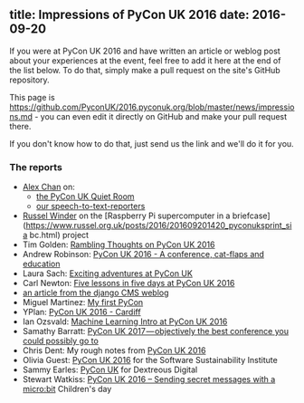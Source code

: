 title: Impressions of PyCon UK 2016
date: 2016-09-20
---
If you were at PyCon UK 2016 and have written an article or weblog post about
your experiences at the event, feel free to add it here at the end of the list
below. To do that, simply make a pull request on the site's GitHub repository.

This page is
<https://github.com/PyconUK/2016.pyconuk.org/blob/master/news/impressions.md> -
you can even edit it directly on GitHub and make your pull request there.

If you don't know how to do that, just send us the link and we'll do it for you.

### The reports

* [Alex Chan](http://alexwlchan.net) on:
  * [the PyCon UK Quiet Room](http://alexwlchan.net/2016/09/silence-is-golden/)
  * [our
    speech-to-text-reporters](http://alexwlchan.net/2016/09/speech-to-text/)
* [Russel Winder](https://www.russel.org.uk) on the [Raspberry Pi supercomputer
  in a
  briefcase](https://www.russel.org.uk/posts/2016/201609201420_pyconuksprint_sia
  bc.html) project
* Tim Golden: [Rambling Thoughts on PyCon UK 2016](http://ramblings.timgolden.me.uk/2016/09/20/rambling-thoughts-on-pycon-uk-2016/)
* Andrew Robinson: [PyCon UK 2016 - A conference, cat-flaps and education](http://www.openlx.org.uk/blog/pycon-uk)
* Laura Sach: [Exciting adventures at PyCon UK](https://codeboom.wordpress.com/2016/09/17/exciting-adventures-at-pycon-uk/)
* Carl Newton: [Five lessons in five days at PyCon UK 2016](https://blog.socitm.net/2016/09/20/five-lessons-in-five-days-at-pycon-uk-2016/)
* [an article from the django CMS weblog](https://www.django-cms.org/en/blog/2016/09/22/pycon-uk-2016/)
* Miguel Martinez: [My first PyCon](https://miguelmalvarez.com/2016/09/22/my-first-pycon/)
* YPlan: [PyCon UK 2016 - Cardiff](https://tech.yplanapp.com/2016/09/20/pycon-uk-2016-cardiff/)
* Ian Ozsvald: [Machine Learning Intro at PyCon UK 2016](http://ianozsvald.com/2016/09/23/practical-ml-for-engineers-talk-at-pyconuk-last-weekend/)
* Samathy Barratt: [PyCon UK 2017 — objectively the best conference you could possibly go to](https://medium.com/@int32_Samathy/pyconuk-2017-objectively-the-best-conference-you-could-possibly-go-too-9db43d0ffcce#.i2vboxliz)
* Chris Dent: My rough notes from [PyCon UK 2016](https://anticdent.org/pyconuk-2016.html)
* Olivia Guest: [PyCon UK 2016](https://www.software.ac.uk/blog/2016-09-29-pycon-uk-2016) for the Software Sustainability Institute
* Sammy Earles: [PyCon UK](https://www.dxw.com/2016/09/pycon-uk/) for Dextreous Digital
* Stewart Watkiss: [PyCon UK 2016 – Sending secret messages with a micro:bit](http://www.watkissonline.co.uk/wordpress/?p=7960) Children's day
